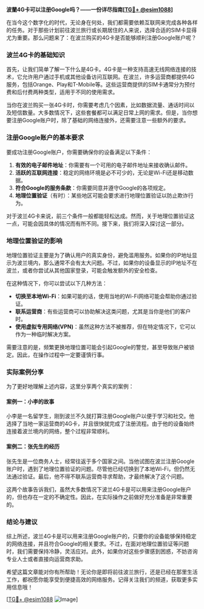 **波蘭4G卡可以注册Google吗？——一份详尽指南[[TG💪+ @esim1088](https://t.me/s/esim1088)]**

在当今这个数字化的时代，无论身在何处，我们都需要依赖互联网来完成各种各样的任务。对于那些计划前往波兰旅行或长期居住的人来说，选择合适的SIM卡显得尤为重要。那么问题来了：在波兰购买的4G卡是否能够顺利注册Google账户呢？

### 波兰4G卡的基础知识

首先，让我们简单了解一下什么是4G卡。4G卡是一种支持高速无线网络连接的技术，它允许用户通过手机或其他设备访问互联网。在波兰，许多运营商都提供4G服务，包括Orange、Play和T-Mobile等。这些运营商提供的SIM卡通常分为预付费和后付费两种类型，适用于不同的使用需求。

当你在波兰购买一张4G卡时，你需要考虑几个因素，比如数据流量、通话时间以及短信数量。大多数情况下，这些套餐都可以满足日常上网的需求。但是，当你想要注册Google账户时，除了基础的网络连接外，还需要注意一些额外的要求。

### 注册Google账户的基本要求

要成功注册Google账户，你需要确保你的设备满足以下条件：

1. **有效的电子邮件地址**：你需要有一个可用的电子邮件地址来接收确认邮件。
2. **活跃的互联网连接**：稳定的网络环境是必不可少的，无论是Wi-Fi还是移动数据。
3. **符合Google的服务条款**：你需要同意并遵守Google的各项规定。
4. **地理位置验证**（有时）：某些地区可能会要求进行地理位置验证以防止欺诈行为。

对于波兰4G卡来说，前三个条件一般都能轻松达成。然而，关于地理位置验证这一点，可能会因具体的情况而有所不同。接下来，我们将深入探讨这一部分。

### 地理位置验证的影响

地理位置验证主要是为了确认用户的真实身份，避免滥用服务。如果你的IP地址显示为波兰境内，那么通常不会有太大问题。不过，如果你的设备显示的IP地址不在波兰，或者你尝试从其他国家登录，可能会触发额外的安全检查。

在这种情况下，你可以尝试以下几种方法：

- **切换至本地Wi-Fi**：如果可能的话，使用当地的Wi-Fi网络可能会帮助你通过验证。
- **联系运营商**：有些运营商可以协助解决这类问题，尤其是当你是他们的客户时。
- **使用虚拟专用网络(VPN)**：虽然这种方法不被推荐，但在特定情况下，它可以作为一种临时解决方案。

需要注意的是，频繁更换地理位置可能会引起Google的警觉，甚至导致账户被锁定。因此，在操作过程中一定要谨慎行事。

### 实际案例分享

为了更好地理解上述内容，这里分享两个真实的案例：

#### 案例一：小李的故事
小李是一名留学生，刚到波兰不久就打算注册Google账户以便于学习和社交。他选择了当地一家运营商的4G卡，并且很快就完成了注册流程。由于他的设备始终连接着波兰境内的网络，整个过程非常顺利。

#### 案例二：张先生的经历
张先生是一位商务人士，经常往返于多个国家之间。当他试图在波兰注册Google账户时，遇到了地理位置验证的问题。尽管他已经切换到了本地Wi-Fi，但仍然无法通过验证。最后，他不得不联系运营商寻求帮助，才最终解决了这个问题。

这两个故事告诉我们，虽然大多数情况下波兰4G卡是可以用来注册Google账户的，但也存在一定的不确定性。因此，在实际操作之前做好充分准备是非常重要的。

### 结论与建议

综上所述，波兰4G卡是可以用来注册Google账户的，只要你的设备能够保持稳定的网络连接，并且符合Google的相关要求。不过，在面对地理位置验证等问题时，我们需要保持冷静，灵活应对。此外，如果你对这些步骤感到困惑，不妨咨询专业人士或者直接向运营商求助。

希望这篇文章能对你有所帮助！无论你是即将前往波兰旅行，还是已经在那里生活工作，都祝愿你能享受到便捷高效的网络服务。记得关注我们的频道，获取更多实用信息哦！

[[TG💪+ @esim1088](https://t.me/s/esim1088) ![Image](https://i.postimg.cc/4NQfJmqS/Snipaste-2025-05-13-00-14-12.png)]